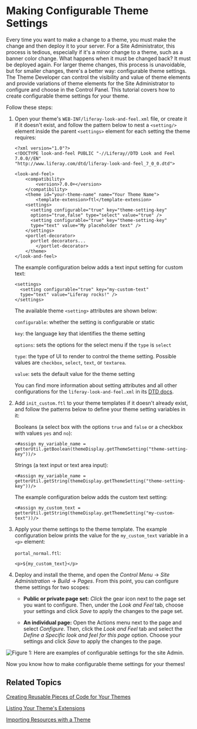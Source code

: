 # Making Configurable Theme Settings [](id=making-configurable-theme-settings)

Every time you want to make a change to a theme, you must make the change and
then deploy it to your server. For a Site Administrator, this process is
tedious, especially if it's a minor change to a theme, such as a banner color
change. What happens when it must be changed back? It must be deployed again.
For larger theme changes, this process is unavoidable, but for smaller changes,
there's a better way: configurable theme settings. The Theme Developer can
control the visibility and value of theme elements and provide variations of
theme elements for the Site Administrator to configure and choose in the Control
Panel. This tutorial covers how to create configurable theme settings for your
theme. 

Follow these steps:

1.  Open your theme's `WEB-INF/liferay-look-and-feel.xml` file, or create it if 
    it doesn't exist, and follow the pattern below to nest a `<setting/>` 
    element inside the parent `<settings>` element for each setting the theme 
    requires:

        <?xml version="1.0"?>
        <!DOCTYPE look-and-feel PUBLIC "-//Liferay//DTD Look and Feel 7.0.0//EN"
        "http://www.liferay.com/dtd/liferay-look-and-feel_7_0_0.dtd">

        <look-and-feel>
        	<compatibility>
        		<version>7.0.0+</version>
        	</compatibility>
        	<theme id="your-theme-name" name="Your Theme Name">
        		<template-extension>ftl</template-extension>
            <settings>
              <setting configurable="true" key="theme-setting-key"
              options="true,false" type="select" value="true" />
              <setting configurable="true" key="theme-setting-key"
              type="text" value="My placeholder text" />
            </settings>
            <portlet-decorator>
              portlet decorators...
        		</portlet-decorator>
        	</theme>
        </look-and-feel>

    The example configuration below adds a text input setting for custom text:
    
        <settings>
          <setting configurable="true" key="my-custom-text"
          type="text" value="Liferay rocks!" />
        </settings>

    The available theme `<setting>` attributes are shown below:

    `configurable`: whether the setting is configurable or static 

    `key`: the language key that identifies the theme setting 

    `options`: sets the options for the select menu if the `type` is `select` 

    `type`: the type of UI to render to control the theme setting. Possible 
    values are `checkbox`, `select`, `text`, or `textarea`. 

    `value`: sets the default value for the theme setting 

    You can find more information about setting attributes and all other 
    configurations for the `liferay-look-and-feel.xml` in its 
    [DTD docs](@platform-ref@/7.1-latest/definitions/liferay-look-and-feel_7_1_0.dtd.html#settings). 

2.  Add `init_custom.ftl` to your theme templates if it doesn't already exist, 
    and follow the patterns below to define your theme setting variables in it:

    Booleans (a select box with the options `true` and `false` or a checkbox 
    with values `yes` and `no`):

        <#assign my_variable_name =
        getterUtil.getBoolean(themeDisplay.getThemeSetting("theme-setting-key"))/>

    Strings (a text input or text area input):

        <#assign my_variable_name =
        getterUtil.getString(themeDisplay.getThemeSetting("theme-setting-key"))/>
 
    The example configuration below adds the custom text setting:
    
        <#assign my_custom_text =
        getterUtil.getString(themeDisplay.getThemeSetting("my-custom-text"))/>

3.  Apply your theme settings to the theme template. The example configuration 
    below prints the value for the `my_custom_text` variable in a `<p>` element:

    `portal_normal.ftl`:

        <p>${my_custom_text}</p>

4.  Deploy and install the theme, and open the *Control Menu* &rarr; *Site 
    Administration* &rarr; *Build* &rarr; *Pages*. From this point, you can 
    configure theme settings for two scopes:

    - **Public or private page set:** *Click* the gear icon next to the page set 
    you want to configure. Then, under the *Look and Feel* tab, choose your 
    settings and click *Save* to apply the changes to the page set. 

    - **An individual page:** Open the Actions menu next to the page and select 
    *Configure*. Then, click the *Look and Feel* tab and select the 
    *Define a Specific look and feel for this page* option. Choose your settings 
    and click *Save* to apply the changes to the page. 

![Figure 1: Here are examples of configurable settings for the site Admin.](../../../../images/theme-dev-configurable-theme-settings.png)

Now you know how to make configurable theme settings for your themes!

## Related Topics [](id=related-topics)

[Creating Reusable Pieces of Code for Your Themes](/develop/tutorials/-/knowledge_base/7-1/creating-reusable-pieces-of-code-for-your-themes)

[Listing Your Theme's Extensions](/develop/tutorials/-/knowledge_base/7-1/listing-your-themes-extensions)

[Importing Resources with a Theme](/develop/tutorials/-/knowledge_base/7-1/importing-resources-with-a-theme)

